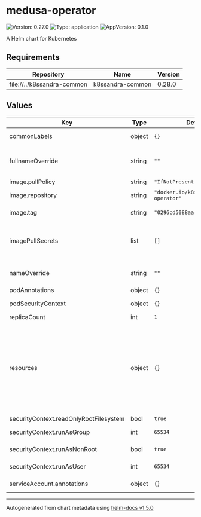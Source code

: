 # medusa-operator

![Version: 0.27.0](https://img.shields.io/badge/Version-0.27.0-informational?style=flat-square) ![Type: application](https://img.shields.io/badge/Type-application-informational?style=flat-square) ![AppVersion: 0.1.0](https://img.shields.io/badge/AppVersion-0.1.0-informational?style=flat-square)

A Helm chart for Kubernetes

## Requirements

| Repository | Name | Version |
|------------|------|---------|
| file://../k8ssandra-common | k8ssandra-common | 0.28.0 |

## Values

| Key | Type | Default | Description |
|-----|------|---------|-------------|
| commonLabels | object | `{}` | Labels to be added to all deployed resources |
| fullnameOverride | string | `""` | Replaces the value used for metadata.name in objects created by this chart. The default value has the form releaseName-chartName. |
| image.pullPolicy | string | `"IfNotPresent"` | Pull policy for the operator container |
| image.repository | string | `"docker.io/k8ssandra/medusa-operator"` | Container repository where the medusa-operator resides |
| image.tag | string | `"0296cd5088aa"` | Tag of the medusa-operator image to pull from image.repository |
| imagePullSecrets | list | `[]` | References to secrets to use when pulling images. ref: https://kubernetes.io/docs/tasks/configure-pod-container/pull-image-private-registry/ |
| nameOverride | string | `""` | Replaces the chart name which is used in the metadata.name of objects created by this chart. |
| podAnnotations | object | `{}` | Annotations for the medusa-operator pod. |
| podSecurityContext | object | `{}` | PodSecurityContext for the medusa-operator pod. |
| replicaCount | int | `1` | Sets the number of medusa-operator pods. |
| resources | object | `{}` | Resources requests and limits for the cass-operator pod. We usually recommend not to specify default resources and to leave this as a conscious choice for the user. This also increases chances charts run on environments with little resources, such as Minikube. If you do want to specify resources, uncomment the following lines, adjust them as necessary, and remove the curly braces after 'resources:'. limits: cpu: 100m memory: 128Mi requests: cpu: 100m memory: 128Mi |
| securityContext.readOnlyRootFilesystem | bool | `true` | Mark root filesystem as read only |
| securityContext.runAsGroup | int | `65534` | Group for the user running the medusa-operator container / process |
| securityContext.runAsNonRoot | bool | `true` | Run medusa-operator container as non-root user |
| securityContext.runAsUser | int | `65534` | User for running the medusa-operator container / process |
| serviceAccount.annotations | object | `{}` | Annotations for the medusa-operator service account. |

----------------------------------------------
Autogenerated from chart metadata using [helm-docs v1.5.0](https://github.com/norwoodj/helm-docs/releases/v1.5.0)

